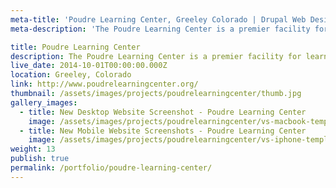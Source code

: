 ```yaml
---
meta-title: 'Poudre Learning Center, Greeley Colorado | Drupal Web Design Portfolio'
meta-description: 'The Poudre Learning Center is a premier facility for learning the importance of history, science, economics, stewardship and aesthetics of the Cache la Poudre River and Northeastern Colorado.'

title: Poudre Learning Center
description: The Poudre Learning Center is a premier facility for learning the importance of history, science, economics, stewardship and aesthetics of the Cache la Poudre River and Northeastern Colorado.
live_date: 2014-10-01T00:00:00.000Z
location: Greeley, Colorado
link: http://www.poudrelearningcenter.org/
thumbnail: /assets/images/projects/poudrelearningcenter/thumb.jpg
gallery_images:
  - title: New Desktop Website Screenshot - Poudre Learning Center
    image: /assets/images/projects/poudrelearningcenter/vs-macbook-template.jpg
  - title: New Mobile Website Screenshots - Poudre Learning Center
    image: /assets/images/projects/poudrelearningcenter/vs-iphone-template.jpg
weight: 13
publish: true
permalink: /portfolio/poudre-learning-center/
---
```

